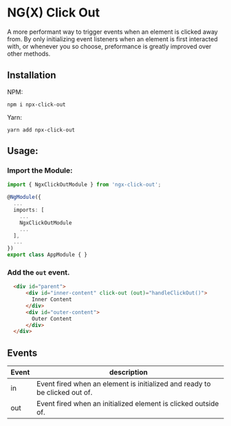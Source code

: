 # NG(X) Click Out

A more performant way to trigger events when an element is clicked away from. By only initializing event listeners when an element is first interacted with, or whenever you so choose, preformance is greatly improved over other methods.

## Installation

NPM: 

```
npm i npx-click-out
```

Yarn: 

```
yarn add npx-click-out
```

## Usage:

### Import the Module:

```ts
import { NgxClickOutModule } from 'ngx-click-out';

@NgModule({
  ...
  imports: [
    ...
    NgxClickOutModule
    ...
  ],
  ...
})
export class AppModule { }
```

### Add the `out` event.

```html
  <div id="parent">
      <div id="inner-content" click-out (out)="handleClickOut()">
        Inner Content
      </div>
      <div id="outer-content">
        Outer Content
      </div>
  </div>
```

## Events

| Event  | description |
| ------ | ----------- |
| in     | Event fired when an element is initialized and ready to be clicked out of. |
| out    | Event fired when an initialized element is clicked outside of.             |
